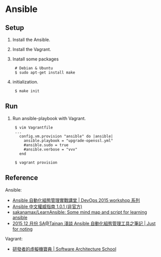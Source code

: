 # Ansible

## Setup

1. Install the Ansible.
2. Install the Vagrant.
3. Inatall some packages

        # Debian & Ubuntu
        $ sudo apt-get install make

3. initialization.

        $ make init

## Run

1. Run ansible-playbook with Vagrant.

        $ vim Vagrantfile
        ...
          config.vm.provision "ansible" do |ansible|
            ansible.playbook = "upgrade-openssl.yml"
            #ansible.sudo = true
            #ansible.verbose = "vvv"
          end

        $ vagrant provision

## Reference

Ansible:

* [Ansible 自動化組態管理實戰講堂 | DevOps 2015 workshop 系列](http://get.soft-arch.net/ansible/) 
* [Ansible 中文權威指南 1.0.1 (非官方)](http://chusiang.github.io/ansible-docs-translate/)
* [sakanamax/LearnAnsible: Some mind map and script for learning ansible](https://github.com/sakanamax/LearnAnsible)
* [2015 12 月份 SA@Tainan 淺談 Ansible 自動化組態管理工具之筆記 | Just for noting](https://m157q.github.io/posts/2015/12/26/study-area-ansible-tutorial-note/)

Vagrant:

* [研發者的虛擬機寶典 | Software Architecture School](http://school.soft-arch.net/courses/vm-for-devops)


